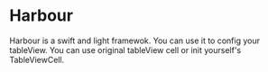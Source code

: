 # Harbour
Harbour is a swift and light framewok. You can use it to config your tableView. You can use original tableView cell or init yourself's TableViewCell.
